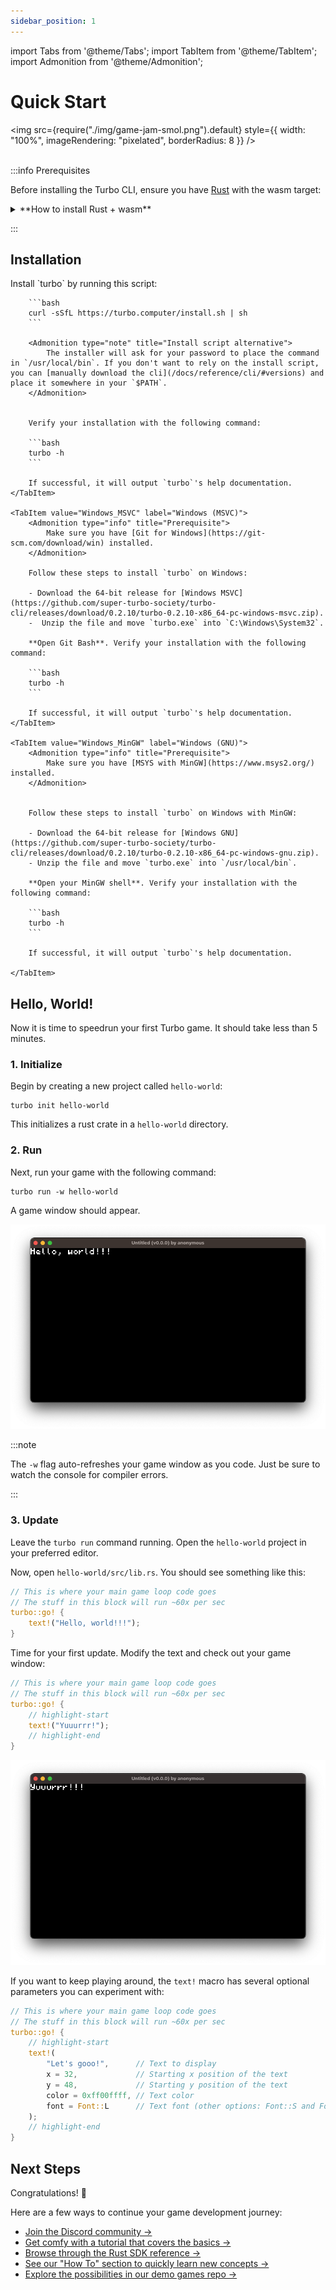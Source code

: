 ```yaml
---
sidebar_position: 1
---
```


import Tabs from '@theme/Tabs';
import TabItem from '@theme/TabItem';
import Admonition from '@theme/Admonition';

# Quick Start

<img src={require("./img/game-jam-smol.png").default} style={{ width: "100%", imageRendering: "pixelated", borderRadius: 8 }} />
<br />
<br />

:::info Prerequisites

Before installing the Turbo CLI, ensure you have [Rust](https://www.rust-lang.org/) with the wasm target:

<details>
    <summary>**How to install Rust + wasm**</summary>
    
    On MacOS, Linux, or another Unix-like OS, run the following command:
    ```
    curl --proto '=https' --tlsv1.2 -sSf https://sh.rustup.rs | sh
    ```
    
    On Windows, download and run [`rustup-init.exe`](https://static.rust-lang.org/rustup/dist/i686-pc-windows-gnu/rustup-init.exe).

    If needed, you can find more info on [Rust's installation docs &rarr;](https://www.rust-lang.org/tools/install)

    Once installed, run the following command to add the WebAssembly target:

    ```bash
    rustup target add wasm32-unknown-unknown
    ```

</details>

:::

## Installation

<Tabs>
    <TabItem value="MacOS_Linux" label="MacOS / Linux" default>
        Install `turbo` by running this script:

        ```bash
        curl -sSfL https://turbo.computer/install.sh | sh
        ```

        <Admonition type="note" title="Install script alternative">
            The installer will ask for your password to place the command in `/usr/local/bin`. If you don't want to rely on the install script, you can [manually download the cli](/docs/reference/cli/#versions) and place it somewhere in your `$PATH`.
        </Admonition>


        Verify your installation with the following command:

        ```bash
        turbo -h
        ```

        If successful, it will output `turbo`'s help documentation.
    </TabItem>

    <TabItem value="Windows_MSVC" label="Windows (MSVC)">
        <Admonition type="info" title="Prerequisite">
            Make sure you have [Git for Windows](https://git-scm.com/download/win) installed.
        </Admonition>

        Follow these steps to install `turbo` on Windows:

        - Download the 64-bit release for [Windows MSVC](https://github.com/super-turbo-society/turbo-cli/releases/download/0.2.10/turbo-0.2.10-x86_64-pc-windows-msvc.zip).
        -  Unzip the file and move `turbo.exe` into `C:\Windows\System32`.

        **Open Git Bash**. Verify your installation with the following command:

        ```bash
        turbo -h
        ```

        If successful, it will output `turbo`'s help documentation.
    </TabItem>

    <TabItem value="Windows_MinGW" label="Windows (GNU)">
        <Admonition type="info" title="Prerequisite">
            Make sure you have [MSYS with MinGW](https://www.msys2.org/) installed.
        </Admonition>


        Follow these steps to install `turbo` on Windows with MinGW:

        - Download the 64-bit release for [Windows GNU](https://github.com/super-turbo-society/turbo-cli/releases/download/0.2.10/turbo-0.2.10-x86_64-pc-windows-gnu.zip).
        - Unzip the file and move `turbo.exe` into `/usr/local/bin`.

        **Open your MinGW shell**. Verify your installation with the following command:

        ```bash
        turbo -h
        ```

        If successful, it will output `turbo`'s help documentation.

    </TabItem>

</Tabs>

## Hello, World!

Now it is time to speedrun your first Turbo game. It should take less than 5 minutes.

### 1. Initialize

Begin by creating a new project called `hello-world`:

```
turbo init hello-world
```

This initializes a rust crate in a `hello-world` directory.

### 2. Run

Next, run your game with the following command:

```
turbo run -w hello-world
```

A game window should appear.

![Turbo game window with the text "Hello, world!!!"](./img/hello-world.png)

:::note

The `-w` flag auto-refreshes your game window as you code. Just be sure to watch the console for compiler errors.

:::

### 3. Update

Leave the `turbo run` command running. Open the `hello-world` project in your preferred editor.

Now, open `hello-world/src/lib.rs`. You should see something like this:

```rust title="hello-world/src/lib.rs" showLineNumbers
// This is where your main game loop code goes
// The stuff in this block will run ~60x per sec
turbo::go! {
    text!("Hello, world!!!");
}
```

Time for your first update. Modify the text and check out your game window:

```rust title="hello-world/src/lib.rs" showLineNumbers
// This is where your main game loop code goes
// The stuff in this block will run ~60x per sec
turbo::go! {
    // highlight-start
    text!("Yuuurrr!");
    // highlight-end
}
```

![Turbo game window with the text "yuuurrr!!!"](./img/yuuurrr.png)

If you want to keep playing around, the `text!` macro has several optional parameters you can experiment with:

```rust title="hello-world/src/lib.rs" showLineNumbers
// This is where your main game loop code goes
// The stuff in this block will run ~60x per sec
turbo::go! {
    // highlight-start
    text!(
        "Let's gooo!",      // Text to display
        x = 32,             // Starting x position of the text
        y = 48,             // Starting y position of the text
        color = 0xff00ffff, // Text color
        font = Font::L      // Text font (other options: Font::S and Font::M)
    );
    // highlight-end
}
```

## Next Steps

Congratulations! 🎉

Here are a few ways to continue your game development journey:

- [Join the Discord community &rarr;](https://discord.gg/Mry2mFbY4D)
- [Get comfy with a tutorial that covers the basics &rarr;](/docs/tutorials)
- [Browse through the Rust SDK reference &rarr;](/docs/reference/rust-sdk/getting-started)
- [See our "How To" section to quickly learn new concepts &rarr;](/docs/how-to)
- [Explore the possibilities in our demo games repo &rarr;](https://github.com/super-turbo-society/turbo-demos/tree/main?tab=readme-ov-file#-turbo-demo-games)

<br />
